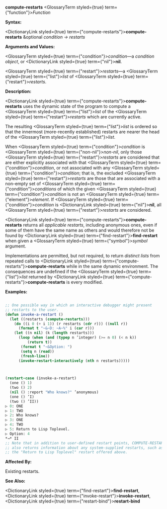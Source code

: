 **compute-restarts** <GlossaryTerm styled={true} term={"function"}><i>Function</i></GlossaryTerm> 



**Syntax:** 



<DictionaryLink styled={true} term={"compute-restarts"}><b>compute-restarts</b></DictionaryLink> &amp;optional *condition → restarts* 



**Arguments and Values:** 



<GlossaryTerm styled={true} term={"condition"}><i>condition</i></GlossaryTerm>—a *condition object*, or <DictionaryLink styled={true} term={"nil"}><b>nil</b></DictionaryLink>. 



<GlossaryTerm styled={true} term={"restart"}><i>restarts</i></GlossaryTerm>—a <GlossaryTerm styled={true} term={"list"}><i>list</i></GlossaryTerm> of <GlossaryTerm styled={true} term={"restart"}><i>restarts</i></GlossaryTerm>. 



**Description:** 



<DictionaryLink styled={true} term={"compute-restarts"}><b>compute-restarts</b></DictionaryLink> uses the dynamic state of the program to compute a <GlossaryTerm styled={true} term={"list"}><i>list</i></GlossaryTerm> of the <GlossaryTerm styled={true} term={"restart"}><i>restarts</i></GlossaryTerm> which are currently active. 



The resulting <GlossaryTerm styled={true} term={"list"}><i>list</i></GlossaryTerm> is ordered so that the innermost (more-recently established) restarts are nearer the head of the <GlossaryTerm styled={true} term={"list"}><i>list</i></GlossaryTerm>. 



When <GlossaryTerm styled={true} term={"condition"}><i>condition</i></GlossaryTerm> is <GlossaryTerm styled={true} term={"non-nil"}><i>non-nil</i></GlossaryTerm>, only those <GlossaryTerm styled={true} term={"restart"}><i>restarts</i></GlossaryTerm> are considered that are either explicitly associated with that <GlossaryTerm styled={true} term={"condition"}><i>condition</i></GlossaryTerm>, or not associated with any <GlossaryTerm styled={true} term={"condition"}><i>condition</i></GlossaryTerm>; that is, the excluded <GlossaryTerm styled={true} term={"restart"}><i>restarts</i></GlossaryTerm> are those that are associated with a non-empty set of <GlossaryTerm styled={true} term={"condition"}><i>conditions</i></GlossaryTerm> of which the given <GlossaryTerm styled={true} term={"condition"}><i>condition</i></GlossaryTerm> is not an <GlossaryTerm styled={true} term={"element"}><i>element</i></GlossaryTerm>. If <GlossaryTerm styled={true} term={"condition"}><i>condition</i></GlossaryTerm> is <DictionaryLink styled={true} term={"nil"}><b>nil</b></DictionaryLink>, all <GlossaryTerm styled={true} term={"restart"}><i>restarts</i></GlossaryTerm> are considered. 



<DictionaryLink styled={true} term={"compute-restarts"}><b>compute-restarts</b></DictionaryLink> returns all *applicable restarts*, including anonymous ones, even if some of them have the same name as others and would therefore not be found by <DictionaryLink styled={true} term={"find-restart"}><b>find-restart</b></DictionaryLink> when given a <GlossaryTerm styled={true} term={"symbol"}><i>symbol</i></GlossaryTerm> argument. 



Implementations are permitted, but not required, to return *distinct lists* from repeated calls to <DictionaryLink styled={true} term={"compute-restarts"}><b>compute-restarts</b></DictionaryLink> while in the same dynamic environment. The consequences are undefined if the <GlossaryTerm styled={true} term={"list"}><i>list</i></GlossaryTerm> returned by <DictionaryLink styled={true} term={"compute-restarts"}><b>compute-restarts</b></DictionaryLink> is every modified. 



**Examples:**
```lisp

;; One possible way in which an interactive debugger might present 
;; restarts to the user. 
(defun invoke-a-restart () 
  (let ((restarts (compute-restarts))) 
    (do ((i 0 (+ i 1)) (r restarts (cdr r))) ((null r)) 
      (format t "~&~D: ~A~%" i (car r))) 
    (let ((n nil) (k (length restarts))) 
      (loop (when (and (typep n ’integer) (>= n 0) (< n k)) 
	      (return t)) 
       (format t "~&Option: ") 
       (setq n (read)) 
       (fresh-line)) 
      (invoke-restart-interactively (nth n restarts))))) 



(restart-case (invoke-a-restart) 
  (one () 1) 
  (two () 2) 
  (nil () :report "Who knows?" ’anonymous) 
  (one () ’I) 
  (two () ’II)) 
▷ 0: ONE 
▷ 1: TWO 
▷ 2: Who knows? 
▷ 3: ONE 
▷ 4: TWO 
▷ 5: Return to Lisp Toplevel. 
▷ Option: 4 
*→* II 
;; Note that in addition to user-defined restart points, COMPUTE-RESTARTS 
;; also returns information about any system-supplied restarts, such as 
;; the "Return to Lisp Toplevel" restart offered above. 

```
**Affected By:** 



Existing restarts. 



**See Also:** 



<DictionaryLink styled={true} term={"find-restart"}><b>find-restart</b></DictionaryLink>, <DictionaryLink styled={true} term={"invoke-restart"}><b>invoke-restart</b></DictionaryLink>, <DictionaryLink styled={true} term={"restart-bind"}><b>restart-bind</b></DictionaryLink> 



